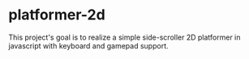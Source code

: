 # platformer-2d

This project's goal is to realize a simple side-scroller 2D platformer in javascript with keyboard and gamepad support.
